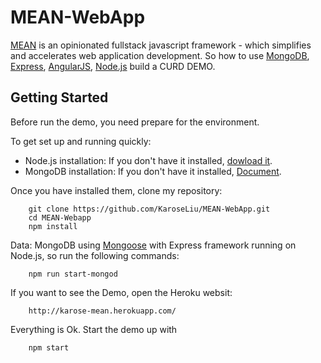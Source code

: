 MEAN-WebApp
==========

[MEAN](http://mean.io/#!/) is an opinionated fullstack javascript framework - which simplifies and accelerates web application development. So how to use [MongoDB](https://www.mongodb.org/), [Express](http://expressjs.com/), [AngularJS](http://angularjs.org/), [Node.js](http://nodejs.org/) build a CURD DEMO.

Getting Started
---------------

Before run the demo, you need prepare for the environment.

To get set up and running quickly:
 - Node.js installation: If you don't have it installed, [dowload it](http://nodejs.org/download/).
 - MongoDB installation: If you don't have it installed, [Document](http://docs.mongodb.org/manual/).


Once you have installed them, clone my repository:
		
		git clone https://github.com/KaroseLiu/MEAN-WebApp.git
		cd MEAN-Webapp
		npm install


Data: MongoDB using [Mongoose](http://mongoosejs.com/) with Express framework running on Node.js, so run the following commands:


		npm run start-mongod
		

If you want to see the Demo, open the Heroku websit:
	
		http://karose-mean.herokuapp.com/
        



Everything is Ok. Start the demo up with

		npm start


